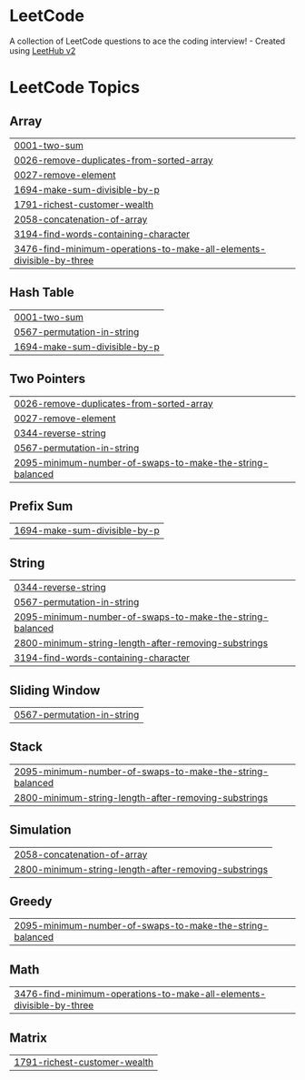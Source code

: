 # LeetCode
A collection of LeetCode questions to ace the coding interview! - Created using [LeetHub v2](https://github.com/arunbhardwaj/LeetHub-2.0)

<!---LeetCode Topics Start-->
# LeetCode Topics
## Array
|  |
| ------- |
| [0001-two-sum](https://github.com/PeggyPriscilla/LeetCode/tree/master/0001-two-sum) |
| [0026-remove-duplicates-from-sorted-array](https://github.com/PeggyPriscilla/LeetCode/tree/master/0026-remove-duplicates-from-sorted-array) |
| [0027-remove-element](https://github.com/PeggyPriscilla/LeetCode/tree/master/0027-remove-element) |
| [1694-make-sum-divisible-by-p](https://github.com/PeggyPriscilla/LeetCode/tree/master/1694-make-sum-divisible-by-p) |
| [1791-richest-customer-wealth](https://github.com/PeggyPriscilla/LeetCode/tree/master/1791-richest-customer-wealth) |
| [2058-concatenation-of-array](https://github.com/PeggyPriscilla/LeetCode/tree/master/2058-concatenation-of-array) |
| [3194-find-words-containing-character](https://github.com/PeggyPriscilla/LeetCode/tree/master/3194-find-words-containing-character) |
| [3476-find-minimum-operations-to-make-all-elements-divisible-by-three](https://github.com/PeggyPriscilla/LeetCode/tree/master/3476-find-minimum-operations-to-make-all-elements-divisible-by-three) |
## Hash Table
|  |
| ------- |
| [0001-two-sum](https://github.com/PeggyPriscilla/LeetCode/tree/master/0001-two-sum) |
| [0567-permutation-in-string](https://github.com/PeggyPriscilla/LeetCode/tree/master/0567-permutation-in-string) |
| [1694-make-sum-divisible-by-p](https://github.com/PeggyPriscilla/LeetCode/tree/master/1694-make-sum-divisible-by-p) |
## Two Pointers
|  |
| ------- |
| [0026-remove-duplicates-from-sorted-array](https://github.com/PeggyPriscilla/LeetCode/tree/master/0026-remove-duplicates-from-sorted-array) |
| [0027-remove-element](https://github.com/PeggyPriscilla/LeetCode/tree/master/0027-remove-element) |
| [0344-reverse-string](https://github.com/PeggyPriscilla/LeetCode/tree/master/0344-reverse-string) |
| [0567-permutation-in-string](https://github.com/PeggyPriscilla/LeetCode/tree/master/0567-permutation-in-string) |
| [2095-minimum-number-of-swaps-to-make-the-string-balanced](https://github.com/PeggyPriscilla/LeetCode/tree/master/2095-minimum-number-of-swaps-to-make-the-string-balanced) |
## Prefix Sum
|  |
| ------- |
| [1694-make-sum-divisible-by-p](https://github.com/PeggyPriscilla/LeetCode/tree/master/1694-make-sum-divisible-by-p) |
## String
|  |
| ------- |
| [0344-reverse-string](https://github.com/PeggyPriscilla/LeetCode/tree/master/0344-reverse-string) |
| [0567-permutation-in-string](https://github.com/PeggyPriscilla/LeetCode/tree/master/0567-permutation-in-string) |
| [2095-minimum-number-of-swaps-to-make-the-string-balanced](https://github.com/PeggyPriscilla/LeetCode/tree/master/2095-minimum-number-of-swaps-to-make-the-string-balanced) |
| [2800-minimum-string-length-after-removing-substrings](https://github.com/PeggyPriscilla/LeetCode/tree/master/2800-minimum-string-length-after-removing-substrings) |
| [3194-find-words-containing-character](https://github.com/PeggyPriscilla/LeetCode/tree/master/3194-find-words-containing-character) |
## Sliding Window
|  |
| ------- |
| [0567-permutation-in-string](https://github.com/PeggyPriscilla/LeetCode/tree/master/0567-permutation-in-string) |
## Stack
|  |
| ------- |
| [2095-minimum-number-of-swaps-to-make-the-string-balanced](https://github.com/PeggyPriscilla/LeetCode/tree/master/2095-minimum-number-of-swaps-to-make-the-string-balanced) |
| [2800-minimum-string-length-after-removing-substrings](https://github.com/PeggyPriscilla/LeetCode/tree/master/2800-minimum-string-length-after-removing-substrings) |
## Simulation
|  |
| ------- |
| [2058-concatenation-of-array](https://github.com/PeggyPriscilla/LeetCode/tree/master/2058-concatenation-of-array) |
| [2800-minimum-string-length-after-removing-substrings](https://github.com/PeggyPriscilla/LeetCode/tree/master/2800-minimum-string-length-after-removing-substrings) |
## Greedy
|  |
| ------- |
| [2095-minimum-number-of-swaps-to-make-the-string-balanced](https://github.com/PeggyPriscilla/LeetCode/tree/master/2095-minimum-number-of-swaps-to-make-the-string-balanced) |
## Math
|  |
| ------- |
| [3476-find-minimum-operations-to-make-all-elements-divisible-by-three](https://github.com/PeggyPriscilla/LeetCode/tree/master/3476-find-minimum-operations-to-make-all-elements-divisible-by-three) |
## Matrix
|  |
| ------- |
| [1791-richest-customer-wealth](https://github.com/PeggyPriscilla/LeetCode/tree/master/1791-richest-customer-wealth) |
<!---LeetCode Topics End-->